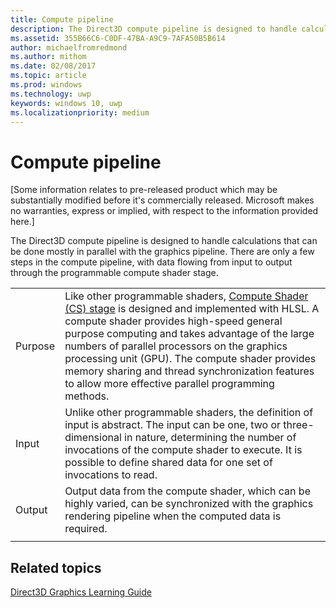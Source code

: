 ```yaml
---
title: Compute pipeline
description: The Direct3D compute pipeline is designed to handle calculations that can be done mostly in parallel with the graphics pipeline.
ms.assetid: 355B66C6-C0DF-47BA-A9C9-7AFA50B5B614
author: michaelfromredmond
ms.author: mithom
ms.date: 02/08/2017
ms.topic: article
ms.prod: windows
ms.technology: uwp
keywords: windows 10, uwp
ms.localizationpriority: medium
---
```


# Compute pipeline


\[Some information relates to pre-released product which may be substantially modified before it's commercially released. Microsoft makes no warranties, express or implied, with respect to the information provided here.\]


The Direct3D compute pipeline is designed to handle calculations that can be done mostly in parallel with the graphics pipeline. There are only a few steps in the compute pipeline, with data flowing from input to output through the programmable compute shader stage.

| | |
|-|-|
|Purpose|Like other programmable shaders, [Compute Shader (CS) stage](compute-shader-stage--cs-.md) is designed and implemented with HLSL. A compute shader provides high-speed general purpose computing and takes advantage of the large numbers of parallel processors on the graphics processing unit (GPU). The compute shader provides memory sharing and thread synchronization features to allow more effective parallel programming methods.|
|Input|Unlike other programmable shaders, the definition of input is abstract. The input can be one, two or three-dimensional in nature, determining the number of invocations of the compute shader to execute. It is possible to define shared data for one set of invocations to read.|
|Output|Output data from the compute shader, which can be highly varied, can be synchronized with the graphics rendering pipeline when the computed data is required.|
| | |




<!---
<table>
<colgroup>
<col width="50%" />
<col width="50%" />
</colgroup>
<tbody>
<tr class="odd">
<td align="left">Purpose</td>
<td align="left">Like other programmable shaders, [Compute Shader (CS) stage](#compute-shader-stage--cs-.md) is designed and implemented with HLSL. A compute shader provides high-speed general purpose computing and takes advantage of the large numbers of parallel processors on the graphics processing unit (GPU). The compute shader provides memory sharing and thread synchronization features to allow more effective parallel programming methods.</td>
</tr>
<tr class="even">
<td align="left">Input</td>
<td align="left">Unlike other programmable shaders, the definition of input is abstract. The input can be one, two or three-dimensional in nature, determining the number of invocations of the compute shader to execute. It is possible to define shared data for one set of invocations to read.</td>
</tr>
<tr class="odd">
<td align="left">Output</td>
<td align="left">Output data from the compute shader, which can be highly varied, can be synchronized with the graphics rendering pipeline when the computed data is required.</td>
</tr>
</tbody>
</table>
-->

## <span id="related-topics"></span>Related topics


[Direct3D Graphics Learning Guide](index.md)

 

 
